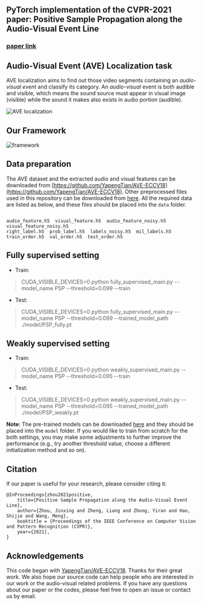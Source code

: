 ## PyTorch implementation of the CVPR-2021 paper: **Positive Sample Propagation along the Audio-Visual Event Line**

### [paper link](https://openaccess.thecvf.com/content/CVPR2021/papers/Zhou_Positive_Sample_Propagation_Along_the_Audio-Visual_Event_Line_CVPR_2021_paper.pdf)

## Audio-Visual Event (AVE) Localization task
AVE localization aims to find out those video segments containing an *audio-visual event* and classify its category.
An *audio-visual* event is both audible and visible, which means the sound source must appear in visual image (visible) while the sound it makes also exists in audio portion (audible).

![AVE localization](./figures/figure1_AVE_Localization.png)

## Our Framework
![framework](./figures/figure2_framework.png)

## Data preparation
The AVE dataset and the extracted audio and visual features can be downloaded from [https://github.com/YapengTian/AVE-ECCV18](https://github.com/YapengTian/AVE-ECCV18).
Other preprocessed files used in this repository can be downloaded from [here](https://drive.google.com/drive/folders/1q8GYBqfkyDDAnVMClrMTXR9YzH9UPcSM?usp=sharing).
All the required data are listed as below, and these files should be placed into the ``data`` folder.
<pre><code>
audio_feature.h5  visual_feature.h5  audio_feature_noisy.h5 visual_feature_noisy.h5
right_label.h5  prob_label.h5  labels_noisy.h5  mil_labels.h5
train_order.h5  val_order.h5  test_order.h5
</code></pre>


## Fully supervised setting
- Train:
>  CUDA_VISIBLE_DEVICES=0 python fully_supervised_main.py --model_name PSP --threshold=0.099 --train
- Test:
>  CUDA_VISIBLE_DEVICES=0 python fully_supervised_main.py --model_name PSP --threshold=0.099 --trained_model_path ./model/PSP_fully.pt

## Weakly supervised setting
- Train:
> CUDA_VISIBLE_DEVICES=0 python weakly_supervised_main.py --model_name PSP --threshold=0.095 --train
- Test:
> CUDA_VISIBLE_DEVICES=0 python weakly_supervised_main.py --model_name PSP --threshold=0.095 --trained_model_path ./model/PSP_weakly.pt

**Note:** The pre-trained models can be downloaded [here](https://drive.google.com/drive/folders/1YEyEH6e988v1NUwwVYohrwY2DSpVtVoT?usp=sharing) and they should be placed into the ``model`` folder. If you would like to train from scratch for the both settings, you may make some adjustments to further improve the performance (e.g., try another threshold value, choose a different initialization method and so on).



## Citation
If our paper is useful for your research, please consider citing it:
<pre><code>@InProceedings{zhou2021positive,
    title={Positive Sample Propagation along the Audio-Visual Event Line},
    author={Zhou, Jinxing and Zheng, Liang and Zhong, Yiran and Hao, Shijie and Wang, Meng},
    booktitle = {Proceedings of the IEEE Conference on Computer Vision and Pattern Recognition (CVPR)},
    year={2021},
}
</code></pre>


## Acknowledgements
This code began with [YapengTian/AVE-ECCV18](https://github.com/YapengTian/AVE-ECCV18). Thanks for their great work.
We also hope our source code can help people who are interested in our work or the audio-visual related problems.
If you have any questions about our paper or the codes, please feel free to open an issue or contact us by email.
